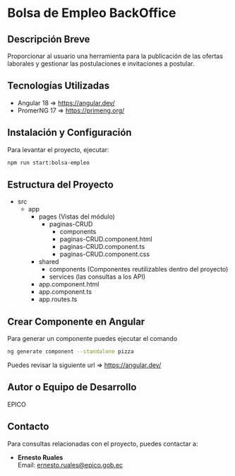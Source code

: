# Bolsa de Empleo BackOffice

## Descripción Breve
Proporcionar al usuario una herramienta para la publicación de las ofertas laborales y gestionar las postulaciones e invitaciones a postular.

## Tecnologías Utilizadas
- Angular 18 => https://angular.dev/
- PromerNG 17 => https://primeng.org/

## Instalación y Configuración
Para levantar el proyecto, ejecutar:
```bash
npm run start:bolsa-empleo
```
## Estructura del Proyecto
- src
	- app
		- pages (Vistas del módulo)
			- paginas-CRUD
				- components
				- paginas-CRUD.component.html
				- paginas-CRUD.component.ts
				- paginas-CRUD.component.css
		- shared
			- components (Componentes reutilizables dentro del proyecto)
			- services (las consultas a los API)
		- app.component.html
		- app.component.ts
		- app.routes.ts

## Crear Componente en Angular
Para generar un componente puedes ejecutar el comando 
```bash
ng generate component --standalone pizza
```
Puedes revisar la siguiente url => https://angular.dev/
  
## Autor o Equipo de Desarrollo
EPICO

## Contacto
Para consultas relacionadas con el proyecto, puedes contactar a:
- **Ernesto Ruales**  
  Email: [ernesto.ruales@epico.gob.ec](mailto:ernesto.ruales@epico.gob.ec)
